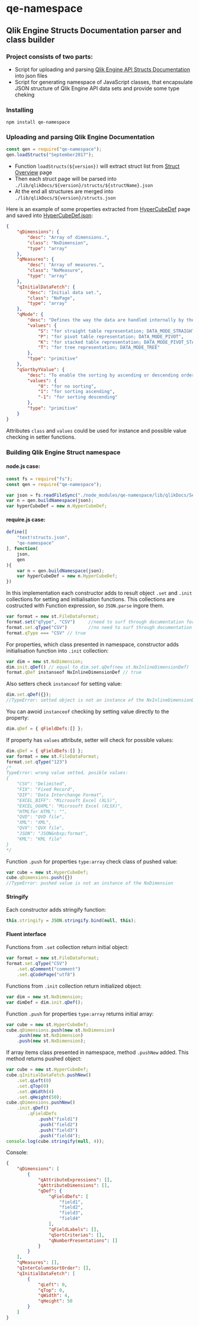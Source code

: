 # qe-namespace
## Qlik Engine Structs Documentation parser and class builder

### Project consists of two parts:
- Script for uploading and parsing [Qlik Engine API Structs Documentation](http://help.qlik.com/en-US/sense-developer/June2017/Subsystems/EngineAPI/Content/Structs/OverviewStruct.htm) into json files
- Script for generating namespace of JavaScript classes, that encapsulate JSON structure of Qlik Engine API data sets and provide some type cheking

### Installing

`npm install qe-namespace`

### Uploading and parsing Qlik Engine Documentation
 
```js
const qen = require("qe-namespace");
qen.loadStructs("September2017");
```

* Function `loadStructs(${version})` will extract struct list from [Struct Overview](http://help.qlik.com/en-US/sense-developer/September2017/Subsystems/EngineAPI/Content/Structs/OverviewStruct.htm) page
* Then each struct page will be parsed into `./lib/qlikDocs/${version}/structs/${structName}.json`
* At the end all structures are merged into `./lib/qlikDocs/${version}/structs.json`


Here is an example of some properties extracted from [HyperCubeDef](http://help.qlik.com/en-US/sense-developer/September2017/Subsystems/EngineAPI/Content/Structs/HyperCubeDef.htm) page and saved into [HyperCubeDef.json](https://github.com/inhalesulfur/qe-namespace/blob/master/lib/qlikDocs/September2017/structs/HyperCubeDef.json):
```json
{
    "qDimensions": {
        "desc": "Array of dimensions.",
        "class": "NxDimension",
        "type": "array"
    },
    "qMeasures": {
        "desc": "Array of measures.",
        "class": "NxMeasure",
        "type": "array"
    },
    "qInitialDataFetch": {
        "desc": "Initial data set.",
        "class": "NxPage",
        "type": "array"
    },
    "qMode": {
        "desc": "Defines the way the data are handled internally by the engine.\nDefault value is DATA_MODE_STRAIGHT.\nA pivot table can contain several dimensions and measures whereas a stacked pivot table can contain several dimensions but only one measure.\n",
        "values": {
            "S": "for straight table representation; DATA_MODE_STRAIGHT",
            "P": "for pivot table representation; DATA_MODE_PIVOT",
            "K": "for stacked table representation; DATA_MODE_PIVOT_STACK",
            "T": "for tree representation; DATA_MODE_TREE"
        },
        "type": "primitive"
    },
    "qSortbyYValue": {
        "desc": "To enable the sorting by ascending or descending order in the values of a measure. \nThis property applies to pivot tables and stacked pivot tables.\nIn the case of a pivot table, the measure or pseudo dimension should be defined as a top dimension. The sorting is restricted to the values of the first measure in a pivot table.\n",
        "values": {
            "0": "for no sorting",
            "1": "for sorting ascending",
            "-1": "for sorting descending"
        },
        "type": "primitive"
    }
}
```

Attributes `class` and `values` could be used for instance and possible value checking in setter functions.

### Building Qlik Engine Struct namespace

#### node.js case:
```js
const fs = require("fs");
const qen = require("qe-namespace");

var json = fs.readFileSync("./node_modules/qe-namespace/lib/qlikDocs/September2017/structs.json");
var n = qen.buildNamespace(json);
var hyperCubeDef = new n.HyperCubeDef;
```

#### require.js case:
```js
define([
    "text!structs.json",
    "qe-namespace"
], function(
    json,
    qen
){
    var n = qen.buildNamespace(json);
    var hyperCubeDef = new n.HyperCubeDef;
})
```

In this implementation each constructor adds to result object `.set` and `.init` collections for setting and initialisation functions. 
This collections are costructed with Function expression, so `JSON.parse` ingore them.
```js
var format = new st.FileDataFormat;
format.set("qType", "CSV")     //need to surf through documentation for possible properties
format.set.qType("CSV")        //no need to surf through documentation for possible properties
format.qType === "CSV" // true
```

For properties, which class presented in namespace, constructor adds initialisation function into `.init` collection:
```js
var dim = new st.NxDimension;
dim.init.qDef() // equal to dim.set.qDef(new st.NxInlineDimensionDef)
format.qDef instanseof NxInlineDimensionDef // true
```

Also setters check `instanceof` for setting value:
```js
dim.set.qDef({});
//TypeError: setted object is not an instance of the NxInlineDimensionDef
```

You can awoid `instanceof` checking by setting value directly to the property:
```js
dim.qDef = { qFieldDefs:[] };
```

If property has `values` attribute, setter will check for possible values:
```js
dim.qDef = { qFieldDefs:[] };
var format = new st.FileDataFormat;
format.set.qType("123")
/*
TypeError: wrong value setted. posible values:
{
    "CSV": "Delimited",
    "FIX": "Fixed Record",
    "DIF": "Data Interchange Format",
    "EXCEL_BIFF": "Microsoft Excel (XLS)",
    "EXCEL_OOXML": "Microsoft Excel (XLSX)",
    "HTMLfor HTML": "",
    "QVD": "QVD file",
    "XML": "XML",
    "QVX": "QVX file",
    "JSON": "JSON&nbsp;format",
    "KML": "KML file"
}
*/
```

Function `.push` for properties `type:array` check class of pushed value:
```js
var cube = new st.HyperCubeDef;
cube.qDimensions.push({})
//TypeError: pushed value is not an instance of the NxDimension
```

#### Stringify

Each constructor adds stringify function:
```js
this.stringify = JSON.stringify.bind(null, this);
```

#### Fluent interface

Functions from `.set` collection return initial object:
```js
var format = new st.FileDataFormat;
format.set.qType("CSV")
    .set.qComment("comment")
    .set.qCodePage("utf8")
```

Functions from `.init` collection return initialized object:
```js
var dim = new st.NxDimension;
var dimDef = dim.init.qDef();
```

Function `.push` for properties `type:array` returns initial array:
```js
var cube = new st.HyperCubeDef;
cube.qDimensions.push(new st.NxDimension)
    .push(new st.NxDimension)
    .push(new st.NxDimension);
```

If array items class presented in namespace, method `.pushNew` added. This method returns pushed object:
```js
var cube = new st.HyperCubeDef;
cube.qInitialDataFetch.pushNew()
    .set.qLeft(0)
    .set.qTop(0)
    .set.qWidth(4)
    .set.qHeight(50);
cube.qDimensions.pushNew()
    .init.qDef()
        .qFieldDefs
            .push("field1")
            .push("field2")
            .push("field3")
            .push("field4");
console.log(cube.stringify(null, 4));        
```

Console:
```json
{
    "qDimensions": [
        {
            "qAttributeExpressions": [],
            "qAttributeDimensions": [],
            "qDef": {
                "qFieldDefs": [
                    "field1",
                    "field2",
                    "field3",
                    "field4"
                ],
                "qFieldLabels": [],
                "qSortCriterias": [],
                "qNumberPresentations": []
            }
        }
    ],
    "qMeasures": [],
    "qInterColumnSortOrder": [],
    "qInitialDataFetch": [
        {
            "qLeft": 0,
            "qTop": 0,
            "qWidth": 4,
            "qHeight": 50
        }
    ]
}
```